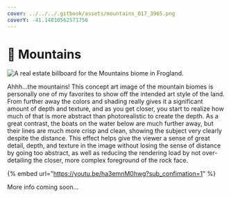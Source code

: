 ```yaml
---
cover: ../../../.gitbook/assets/mountains_017_3965.png
coverY: -41.14810562571756
---
```


# 🌄 Mountains

![A real estate billboard for the Mountains biome in Frogland. ](https://imgur.com/GSVIROV.jpg)

Ahhh...the mountains! This concept art image of the mountain biomes is personally one of my favorites to show off the intended art style of the land. From further away the colors and shading really gives it a significant amount of depth and texture, and as you get closer, you start to realize how much of that is more abstract than photorealistic to create the depth. As a great contrast, the boats on the water below are much further away, but their lines are much more crisp and clean, showing the subject very clearly despite the distance. This effect helps give the viewer a sense of great detail, depth, and texture in the image without losing the sense of distance by going too abstract, as well as reducing the rendering load by not over-detailing the closer, more complex foreground of the rock face.

{% embed url="https://youtu.be/ha3emnM0hwg?sub_confimation=1" %}

More info coming soon...
